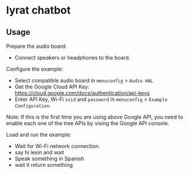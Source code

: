 # lyrat chatbot


## Usage

Prepare the audio board:

- Connect speakers or headphones to the board. 

Configure the example:

- Select compatible audio board in `menuconfig` > `Audio HAL`
- Get the Google Cloud API Key: https://cloud.google.com/docs/authentication/api-keys 
- Enter API Key, Wi-Fi `ssid` and `password` in `menuconfig` > `Example Configuration`.

Note: If this is the first time you are using above Google API, you need to enable each one of the tree APIs by vising the Google API console.

Load and run the example:

 - Wait for Wi-Fi network connection.
 - say hi lexin and wait
 - Speak something in Spanish
 - wait it return something

